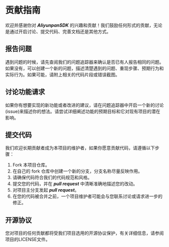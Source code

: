 # 贡献指南

欢迎并感谢你对 ***AliyunpanSDK*** 的兴趣和贡献！我们鼓励任何形式的贡献，无论是通过开启讨论、提交代码、完善文档还是其他方式。

## 报告问题

遇到问题的时候，请先查阅我们的问题追踪器来确认是否已有人报告相同的问题。如果没有，可以创建一个新的问题，描述清楚遇到的问题、重现步骤、预期行为和实际行为。如果可能，请附上相关的代码片段或错误截图。

## 讨论功能请求

如果你有想要实现的新功能或者改进的建议，请在问题追踪器中开启一个新的讨论(issue)来描述你的想法。请尝试详细阐述功能的预期目标和它对现有项目的潜在影响。

## 提交代码

我们欢迎长期贡献者成为本项目的维护者，如果你愿意贡献代码，请遵循以下步骤：

1. Fork 本项目仓库。
2. 在自己的 fork 仓库中创建一个新的分支，分支名称尽量反映作用。
3. 请确保代码符合我们的代码规范和风格。
4. 提交您的代码，并在 ***pull request*** 中清晰准确地描述您的改动。
5. 对项目主分支发起 ***pull request***。
6. 在您的代码被合并之前，一个项目维护者可能会与您联系讨论或请求进一步的修正。

## 开源协议

您对项目的任何贡献都将受我们项目选用的开源协议保护，有关详细信息，请参阅项目的LICENSE文件。
